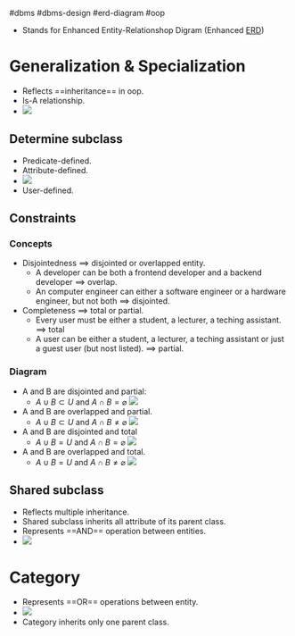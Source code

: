 #dbms #dbms-design #erd-diagram #oop 

- Stands for Enhanced Entity-Relationshop Digram (Enhanced [ERD](ERD.md))
# Generalization & Specialization
- Reflects ==inheritance== in oop.
- Is-A relationship.
- ![](Pasted%20image%2020240617174914.png)
## Determine subclass
- Predicate-defined.
- Attribute-defined.
- ![](Pasted%20image%2020240617175100.png)
- User-defined.
## Constraints
### Concepts
- Disjointedness $\implies$ disjointed or overlapped entity.
	- A developer can be both a frontend developer and a backend developer $\implies$ overlap.
	- An computer engineer can either a software engineer or a hardware engineer, but not both $\implies$ disjointed.
- Completeness $\implies$ total or partial.
	- Every user must be either a student, a lecturer, a teching assistant. $\implies$ total
	- A user can be either a student, a lecturer, a teching assistant or just a guest user (but nost listed). $\implies$ partial.
### Diagram
- A and B are disjointed and partial:
	- $A \cup B \subset U$ and $A \cap B = \varnothing$   ![](Pasted%20image%2020240906091647.png)
- A and B are overlapped and partial. 
	- $A \cup B \subset U$ and $A \cap B \neq \varnothing$   ![](Pasted%20image%2020240906091851.png)
- A and B are disjointed and total 
	- $A \cup B = U$ and $A \cap B = \varnothing$  ![](Pasted%20image%2020240906092038.png)
- A and B are overlapped and total.
	- $A \cup B = U$ and $A \cap B \neq \varnothing$  ![](Pasted%20image%2020240906093035.png)
## Shared subclass
- Reflects multiple inheritance.
- Shared subclass inherits all attribute of its parent class.
- Represents ==AND== operation between entities.
- ![](Pasted%20image%2020240617180538.png)
# Category
- Represents ==OR== operations between entity.
- ![](Pasted%20image%2020240617181051.png)
- Category inherits only one parent class.